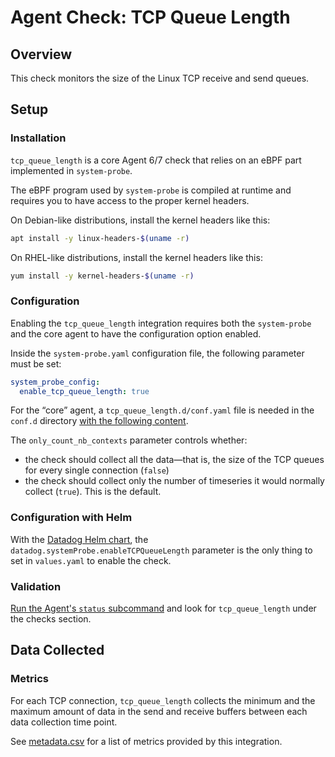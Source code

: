 # Agent Check: TCP Queue Length

## Overview

This check monitors the size of the Linux TCP receive and send queues.

## Setup

### Installation

`tcp_queue_length` is a core Agent 6/7 check that relies on an eBPF part implemented in `system-probe`.

The eBPF program used by `system-probe` is compiled at runtime and requires you to have access to the proper kernel headers.

On Debian-like distributions, install the kernel headers like this:
```sh
apt install -y linux-headers-$(uname -r)
```

On RHEL-like distributions, install the kernel headers like this:
```sh
yum install -y kernel-headers-$(uname -r)
```

### Configuration

Enabling the `tcp_queue_length` integration requires both the `system-probe` and the core agent to have the configuration option enabled.

Inside the `system-probe.yaml` configuration file, the following parameter must be set:
```yaml
system_probe_config:
  enable_tcp_queue_length: true
```

For the “core” agent, a `tcp_queue_length.d/conf.yaml` file is needed in the `conf.d` directory [with the following content][1].

The `only_count_nb_contexts` parameter controls whether:
* the check should collect all the data—that is, the size of the TCP queues for every single connection (`false`)
* the check should collect only the number of timeseries it would normally collect (`true`). This is the default.

### Configuration with Helm

With the [Datadog Helm chart][2], the `datadog.systemProbe.enableTCPQueueLength` parameter is the only thing to set in `values.yaml` to enable the check.

### Validation

[Run the Agent's `status` subcommand][3] and look for `tcp_queue_length` under the checks section.

## Data Collected

### Metrics

For each TCP connection, `tcp_queue_length` collects the minimum and the maximum amount of data in the send and receive buffers between each data collection time point.

See [metadata.csv][4] for a list of metrics provided by this integration.


[1]: https://github.com/DataDog/datadog-agent/blob/master/cmd/agent/dist/conf.d/tcp_queue_length.d/conf.yaml.example
[2]: https://github.com/helm/charts/tree/master/stable/datadog
[3]: https://docs.datadoghq.com/agent/guide/agent-commands/#start-stop-and-restart-the-agent
[4]: https://github.com/DataDog/integrations-core/blob/master/tcp_queue_length/metadata.csv

